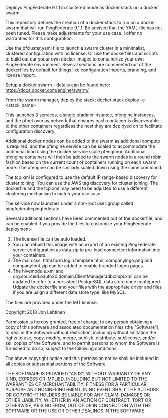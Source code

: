 Deploys PingFederate 9.1.1 in clustered mode as docker stack on a docker swarm.

This repository defines the creation of a docker stack to run on a docker swarm that will run PingFederate 9.1.1. Be advised that the YAML file has not been tuned. Please make adjustments for your use case. I offer no warranties for this configuration.

Use the pfcluster.yaml file to launch a swarm cluster in a minimalist, clustered configuration with no license. Or use the dockerfiles and scripts to build out our youur own docker images to containerize your own PingFederate environment. Several sections are commented out of the dockerfiles by default for things like configuration imports, branding, and license import.

Setup a docker swarm - details can be found here: https://docs.docker.com/engine/swarm/

From the swarm manager, deploy the stack: docker stack deploy -c <stack_name>

This launches 3 services, a single pfadmin instance, pfengine instances, and the pfnet overlay network that ensures each container is discoverable to the other containers regardless the host they are deployed on to facilitate configuration discovery

Additional docker nodes can be added to the swarm as additional compute is required, and the pfengine service can be scaled to accommodate the additional load using the docker service scale pfengine=<Number>. Additional pfengine containers will then be added to the swarm nodes in a round robin fashion based on the current count of containers running on each swarm node. The pfengine can be similarly scaled down using the same command.

The tcp.xml is configured to use the default IP range-based discovery for cluster joining. You can use the AWS tag discovery for cluster joining. The dockerfile and the tcp.xml may need to be adjusted to use a different clustering mechanism to match your use case.

The service now launches under a non-root user:group called pingfederate:pingfederate

Several additional sections have been commented out of the dockerfile, and can be enabled if you provide the files to customize your PingFederate deployment-
1) The license file can be auto loaded.
2) You can rebuild this image with an export of an existing PingFederate server configuration as data.zip to pre-load connection information into your containers.
3) The main.css, html.form.login.template.html, companylogo.png and companyfont.zip can be added to enable branded logon pages.
4) The hivemodule.xml and org.sourceid.oauth20.domain.ClientManagerJdbcImpl.xml can be updated to refer to a persistent PostgreSQL data store once configured. Udpate the dockerfile and your files with the appropriate driver and files if you are usign a different data store type, like MySQL.

The files are provided under the MIT license.

Copyright  2018 Jon Lehtinen

Permission is hereby granted, free of charge, to any person obtaining a copy of this software and associated documentation files (the "Software"), to deal in the Software without restriction, including without limitation the rights to use, copy, modify, merge, publish, distribute, sublicense, and/or sell copies of the Software, and to permit persons to whom the Software is furnished to do so, subject to the following conditions:

The above copyright notice and this permission notice shall be included in all copies or substantial portions of the Software.

THE SOFTWARE IS PROVIDED "AS IS", WITHOUT WARRANTY OF ANY KIND, EXPRESS OR IMPLIED, INCLUDING BUT NOT LIMITED TO THE WARRANTIES OF MERCHANTABILITY, FITNESS FOR A PARTICULAR PURPOSE AND NONINFRINGEMENT. IN NO EVENT SHALL THE AUTHORS OR COPYRIGHT HOLDERS BE LIABLE FOR ANY CLAIM, DAMAGES OR OTHER LIABILITY, WHETHER IN AN ACTION OF CONTRACT, TORT OR OTHERWISE, ARISING FROM, OUT OF OR IN CONNECTION WITH THE SOFTWARE OR THE USE OR OTHER DEALINGS IN THE SOFTWARE.
